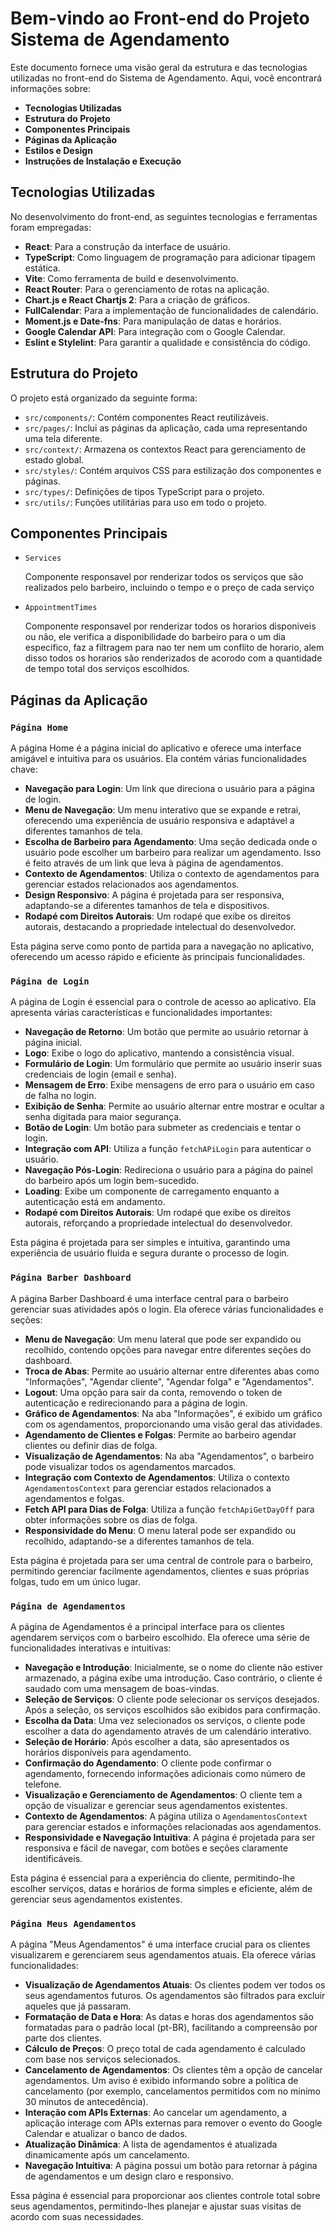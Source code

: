 # Bem-vindo ao Front-end do Projeto Sistema de Agendamento

Este documento fornece uma visão geral da estrutura e das tecnologias utilizadas no front-end do Sistema de Agendamento. Aqui, você encontrará informações sobre:

- **Tecnologias Utilizadas**
- **Estrutura do Projeto**
- **Componentes Principais**
- **Páginas da Aplicação**
- **Estilos e Design**
- **Instruções de Instalação e Execução**

## Tecnologias Utilizadas

No desenvolvimento do front-end, as seguintes tecnologias e ferramentas foram empregadas:

- **React**: Para a construção da interface de usuário.
- **TypeScript**: Como linguagem de programação para adicionar tipagem estática.
- **Vite**: Como ferramenta de build e desenvolvimento.
- **React Router**: Para o gerenciamento de rotas na aplicação.
- **Chart.js e React Chartjs 2**: Para a criação de gráficos.
- **FullCalendar**: Para a implementação de funcionalidades de calendário.
- **Moment.js e Date-fns**: Para manipulação de datas e horários.
- **Google Calendar API**: Para integração com o Google Calendar.
- **Eslint e Stylelint**: Para garantir a qualidade e consistência do código.

## Estrutura do Projeto

O projeto está organizado da seguinte forma:

- `src/components/`: Contém componentes React reutilizáveis.
- `src/pages/`: Inclui as páginas da aplicação, cada uma representando uma tela diferente.
- `src/context/`: Armazena os contextos React para gerenciamento de estado global.
- `src/styles/`: Contém arquivos CSS para estilização dos componentes e páginas.
- `src/types/`: Definições de tipos TypeScript para o projeto.
- `src/utils/`: Funções utilitárias para uso em todo o projeto.

## Componentes Principais
- `Services`

  Componente responsavel por renderizar todos os serviços que são realizados pelo barbeiro, incluindo o tempo e o preço de cada serviço

- `AppointmentTimes`

  Componente responsavel por renderizar todos os horarios disponiveis ou não, ele verifica a disponibilidade do barbeiro para o um dia especifico, faz a filtragem para nao ter nem um conflito de horario, alem disso todos os horarios são renderizados de acorodo com a quantidade de tempo total dos serviços escolhidos.
  
## Páginas da Aplicação

### `Página Home`

A página Home é a página inicial do aplicativo e oferece uma interface amigável e intuitiva para os usuários. Ela contém várias funcionalidades chave:

- **Navegação para Login**: Um link que direciona o usuário para a página de login.
- **Menu de Navegação**: Um menu interativo que se expande e retrai, oferecendo uma experiência de usuário responsiva e adaptável a diferentes tamanhos de tela.
- **Escolha de Barbeiro para Agendamento**: Uma seção dedicada onde o usuário pode escolher um barbeiro para realizar um agendamento. Isso é feito através de um link que leva à página de agendamentos.
- **Contexto de Agendamentos**: Utiliza o contexto de agendamentos para gerenciar estados relacionados aos agendamentos.
- **Design Responsivo**: A página é projetada para ser responsiva, adaptando-se a diferentes tamanhos de tela e dispositivos.
- **Rodapé com Direitos Autorais**: Um rodapé que exibe os direitos autorais, destacando a propriedade intelectual do desenvolvedor.

Esta página serve como ponto de partida para a navegação no aplicativo, oferecendo um acesso rápido e eficiente às principais funcionalidades.

### `Página de Login`

A página de Login é essencial para o controle de acesso ao aplicativo. Ela apresenta várias características e funcionalidades importantes:

- **Navegação de Retorno**: Um botão que permite ao usuário retornar à página inicial.
- **Logo**: Exibe o logo do aplicativo, mantendo a consistência visual.
- **Formulário de Login**: Um formulário que permite ao usuário inserir suas credenciais de login (email e senha).
- **Mensagem de Erro**: Exibe mensagens de erro para o usuário em caso de falha no login.
- **Exibição de Senha**: Permite ao usuário alternar entre mostrar e ocultar a senha digitada para maior segurança.
- **Botão de Login**: Um botão para submeter as credenciais e tentar o login.
- **Integração com API**: Utiliza a função `fetchAPiLogin` para autenticar o usuário.
- **Navegação Pós-Login**: Redireciona o usuário para a página do painel do barbeiro após um login bem-sucedido.
- **Loading**: Exibe um componente de carregamento enquanto a autenticação está em andamento.
- **Rodapé com Direitos Autorais**: Um rodapé que exibe os direitos autorais, reforçando a propriedade intelectual do desenvolvedor.

Esta página é projetada para ser simples e intuitiva, garantindo uma experiência de usuário fluida e segura durante o processo de login.

### `Página Barber Dashboard`

A página Barber Dashboard é uma interface central para o barbeiro gerenciar suas atividades após o login. Ela oferece várias funcionalidades e seções:

- **Menu de Navegação**: Um menu lateral que pode ser expandido ou recolhido, contendo opções para navegar entre diferentes seções do dashboard.
- **Troca de Abas**: Permite ao usuário alternar entre diferentes abas como "Informações", "Agendar cliente", "Agendar folga" e "Agendamentos".
- **Logout**: Uma opção para sair da conta, removendo o token de autenticação e redirecionando para a página de login.
- **Gráfico de Agendamentos**: Na aba "Informações", é exibido um gráfico com os agendamentos, proporcionando uma visão geral das atividades.
- **Agendamento de Clientes e Folgas**: Permite ao barbeiro agendar clientes ou definir dias de folga.
- **Visualização de Agendamentos**: Na aba "Agendamentos", o barbeiro pode visualizar todos os agendamentos marcados.
- **Integração com Contexto de Agendamentos**: Utiliza o contexto `AgendamentosContext` para gerenciar estados relacionados a agendamentos e folgas.
- **Fetch API para Dias de Folga**: Utiliza a função `fetchApiGetDayOff` para obter informações sobre os dias de folga.
- **Responsividade do Menu**: O menu lateral pode ser expandido ou recolhido, adaptando-se a diferentes tamanhos de tela.

Esta página é projetada para ser uma central de controle para o barbeiro, permitindo gerenciar facilmente agendamentos, clientes e suas próprias folgas, tudo em um único lugar.

### `Página de Agendamentos`

A página de Agendamentos é a principal interface para os clientes agendarem serviços com o barbeiro escolhido. Ela oferece uma série de funcionalidades interativas e intuitivas:

- **Navegação e Introdução**: Inicialmente, se o nome do cliente não estiver armazenado, a página exibe uma introdução. Caso contrário, o cliente é saudado com uma mensagem de boas-vindas.
- **Seleção de Serviços**: O cliente pode selecionar os serviços desejados. Após a seleção, os serviços escolhidos são exibidos para confirmação.
- **Escolha da Data**: Uma vez selecionados os serviços, o cliente pode escolher a data do agendamento através de um calendário interativo.
- **Seleção de Horário**: Após escolher a data, são apresentados os horários disponíveis para agendamento.
- **Confirmação do Agendamento**: O cliente pode confirmar o agendamento, fornecendo informações adicionais como número de telefone.
- **Visualização e Gerenciamento de Agendamentos**: O cliente tem a opção de visualizar e gerenciar seus agendamentos existentes.
- **Contexto de Agendamentos**: A página utiliza o `AgendamentosContext` para gerenciar estados e informações relacionadas aos agendamentos.
- **Responsividade e Navegação Intuitiva**: A página é projetada para ser responsiva e fácil de navegar, com botões e seções claramente identificáveis.

Esta página é essencial para a experiência do cliente, permitindo-lhe escolher serviços, datas e horários de forma simples e eficiente, além de gerenciar seus agendamentos existentes.

### `Página Meus Agendamentos`

A página "Meus Agendamentos" é uma interface crucial para os clientes visualizarem e gerenciarem seus agendamentos atuais. Ela oferece várias funcionalidades:

- **Visualização de Agendamentos Atuais**: Os clientes podem ver todos os seus agendamentos futuros. Os agendamentos são filtrados para excluir aqueles que já passaram.
- **Formatação de Data e Hora**: As datas e horas dos agendamentos são formatadas para o padrão local (pt-BR), facilitando a compreensão por parte dos clientes.
- **Cálculo de Preços**: O preço total de cada agendamento é calculado com base nos serviços selecionados.
- **Cancelamento de Agendamentos**: Os clientes têm a opção de cancelar agendamentos. Um aviso é exibido informando sobre a política de cancelamento (por exemplo, cancelamentos permitidos com no mínimo 30 minutos de antecedência).
- **Interação com APIs Externas**: Ao cancelar um agendamento, a aplicação interage com APIs externas para remover o evento do Google Calendar e atualizar o banco de dados.
- **Atualização Dinâmica**: A lista de agendamentos é atualizada dinamicamente após um cancelamento.
- **Navegação Intuitiva**: A página possui um botão para retornar à página de agendamentos e um design claro e responsivo.

Essa página é essencial para proporcionar aos clientes controle total sobre seus agendamentos, permitindo-lhes planejar e ajustar suas visitas de acordo com suas necessidades.

